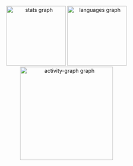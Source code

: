<br clear="both">

<div align="center">
  <img src="https://github-readme-stats.vercel.app/api?username=pedroqueblas&hide_title=false&hide_rank=false&show_icons=true&include_all_commits=true&count_private=true&disable_animations=false&theme=aura&locale=en&hide_border=false&order=1" height="160" alt="stats graph"  />
  <img src="https://github-readme-stats.vercel.app/api/top-langs?username=pedroqueblas&locale=en&hide_title=false&layout=compact&card_width=320&langs_count=10&theme=aura&hide_border=false&order=2" height="160" alt="languages graph"  />
  <img src="https://github-readme-activity-graph.vercel.app/graph?username=pedroqueblas&radius=16&theme=tokyo-night&area=true&order=5&hide_border=false&hide_title=false" height="250" alt="activity-graph graph"  />
</div>

###
